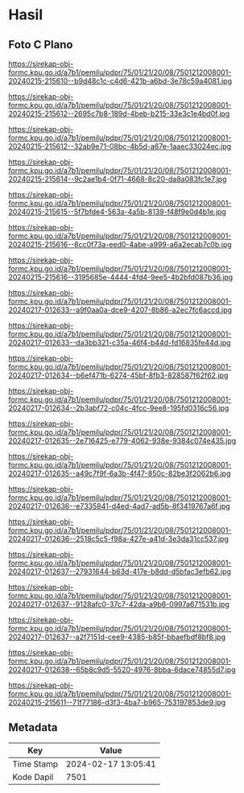 # Hasil

## Foto C Plano

https://sirekap-obj-formc.kpu.go.id/a7b1/pemilu/pdpr/75/01/21/20/08/7501212008001-20240215-215610--b9d48c1c-c4d6-421b-a6bd-3e78c59a4081.jpg

https://sirekap-obj-formc.kpu.go.id/a7b1/pemilu/pdpr/75/01/21/20/08/7501212008001-20240215-215612--2695c7b8-189d-4beb-b215-33e3c1e4bd0f.jpg

https://sirekap-obj-formc.kpu.go.id/a7b1/pemilu/pdpr/75/01/21/20/08/7501212008001-20240215-215612--32ab9e71-08bc-4b5d-a67e-1aaec33024ec.jpg

https://sirekap-obj-formc.kpu.go.id/a7b1/pemilu/pdpr/75/01/21/20/08/7501212008001-20240215-215614--9c2ae1b4-0f71-4668-8c20-da8a083fc1e7.jpg

https://sirekap-obj-formc.kpu.go.id/a7b1/pemilu/pdpr/75/01/21/20/08/7501212008001-20240215-215615--5f7bfde4-563a-4a5b-8139-f48f9e0d4b1e.jpg

https://sirekap-obj-formc.kpu.go.id/a7b1/pemilu/pdpr/75/01/21/20/08/7501212008001-20240215-215616--8cc0f73a-eed0-4abe-a999-a6a2ecab7c0b.jpg

https://sirekap-obj-formc.kpu.go.id/a7b1/pemilu/pdpr/75/01/21/20/08/7501212008001-20240215-215616--3195685e-4444-4fd4-9ee5-4b2bfd087b36.jpg

https://sirekap-obj-formc.kpu.go.id/a7b1/pemilu/pdpr/75/01/21/20/08/7501212008001-20240217-012633--a9f0aa0a-dce9-4207-8b86-a2ec7fc6accd.jpg

https://sirekap-obj-formc.kpu.go.id/a7b1/pemilu/pdpr/75/01/21/20/08/7501212008001-20240217-012633--da3bb321-c35a-46f4-b44d-fd16835fe44d.jpg

https://sirekap-obj-formc.kpu.go.id/a7b1/pemilu/pdpr/75/01/21/20/08/7501212008001-20240217-012634--b6ef471b-6274-45bf-8fb3-828587f62f62.jpg

https://sirekap-obj-formc.kpu.go.id/a7b1/pemilu/pdpr/75/01/21/20/08/7501212008001-20240217-012634--2b3abf72-c04c-4fcc-9ee8-195fd0316c56.jpg

https://sirekap-obj-formc.kpu.go.id/a7b1/pemilu/pdpr/75/01/21/20/08/7501212008001-20240217-012635--2e716425-e779-4062-938e-9384c074e435.jpg

https://sirekap-obj-formc.kpu.go.id/a7b1/pemilu/pdpr/75/01/21/20/08/7501212008001-20240217-012635--a49c7f9f-6a3b-4f47-850c-82be3f2062b6.jpg

https://sirekap-obj-formc.kpu.go.id/a7b1/pemilu/pdpr/75/01/21/20/08/7501212008001-20240217-012636--e7335841-d4ed-4ad7-ad5b-8f3419767a6f.jpg

https://sirekap-obj-formc.kpu.go.id/a7b1/pemilu/pdpr/75/01/21/20/08/7501212008001-20240217-012636--2518c5c5-f98a-427e-a41d-3e3da31cc537.jpg

https://sirekap-obj-formc.kpu.go.id/a7b1/pemilu/pdpr/75/01/21/20/08/7501212008001-20240217-012637--27931644-b63d-417e-b8dd-d5bfac3efb62.jpg

https://sirekap-obj-formc.kpu.go.id/a7b1/pemilu/pdpr/75/01/21/20/08/7501212008001-20240217-012637--9128afc0-37c7-42da-a9b6-0997a671531b.jpg

https://sirekap-obj-formc.kpu.go.id/a7b1/pemilu/pdpr/75/01/21/20/08/7501212008001-20240217-012637--a2f7151d-cee9-4385-b85f-bbaefbdf8bf8.jpg

https://sirekap-obj-formc.kpu.go.id/a7b1/pemilu/pdpr/75/01/21/20/08/7501212008001-20240217-012638--65b8c9d5-5520-4976-8bba-6dace74855d7.jpg

https://sirekap-obj-formc.kpu.go.id/a7b1/pemilu/pdpr/75/01/21/20/08/7501212008001-20240215-215611--71f77186-d3f3-4ba7-b965-753197853de9.jpg


## Metadata

| Key        | Value               |
| ---------- | ------------------- |
| Time Stamp | 2024-02-17 13:05:41 |
| Kode Dapil | 7501                |



